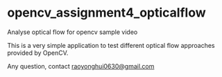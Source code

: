 # opencv_assignment4_opticalflow
Analyse optical flow for opencv sample video

This is a very simple application to test different optical flow approaches provided by OpenCV. 

Any question, contact raoyonghui0630@gmail.com
